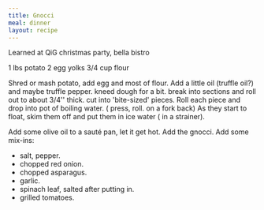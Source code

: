 ```yaml
---
title: Gnocci
meal: dinner
layout: recipe
---
```


Learned at QiG christmas party, bella bistro

1 lbs potato
2 egg yolks
3/4 cup flour

Shred or mash potato, add egg and most of flour.
Add a little oil (truffle oil?) and maybe truffle pepper.
kneed dough for a bit.
break into sections and roll out to about 3/4'' thick.
cut into 'bite-sized' pieces.
Roll each piece and drop into pot of boiling water. ( press, roll. on a fork back)
As they start to float, skim them off and put them in ice water ( in a strainer).

Add some olive oil to a sauté pan, let it get hot.
Add the gnocci.
Add some mix-ins:
* salt, pepper.
* chopped red onion.
* chopped asparagus.
* garlic.
* spinach leaf, salted after putting in.
* grilled tomatoes.
